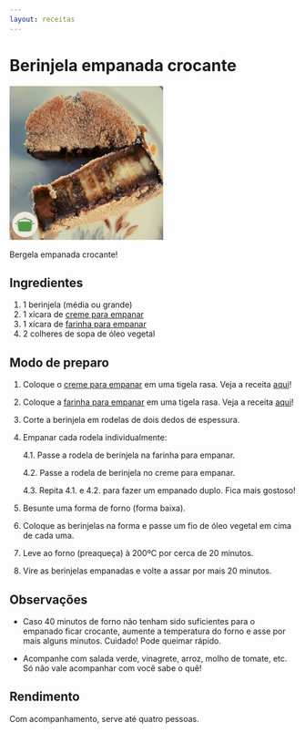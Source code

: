 ```yaml
---
layout: receitas
---
```

# Berinjela empanada crocante

![Imagem: Berinjela empanada crocante](./img/berinjela_empanada_crocante.jpg)

Bergela empanada crocante!

## Ingredientes

1. 1 berinjela (média ou grande)
2. 1 xícara de [creme para empanar](./preparo_para_empanar.md)
3. 1 xícara de [farinha para empanar](./preparo_para_empanar.md)
4. 2 colheres de sopa de óleo vegetal

## Modo de preparo

1. Coloque o [creme para empanar](./preparo_para_empanar.md) em uma tigela rasa. Veja a receita [aqui](./preparo_para_empanar.md)!
2. Coloque a [farinha para empanar](./preparo_para_empanar.md) em uma tigela rasa. Veja a receita [aqui](./preparo_para_empanar.md)!
3. Corte a berinjela em rodelas de dois dedos de espessura.
4. Empanar cada rodela individualmente:
   
   4.1. Passe a rodela de berinjela na farinha para empanar.
   
   4.2. Passe a rodela de berinjela no creme para empanar.
   
   4.3. Repita 4.1. e 4.2. para fazer um empanado duplo. Fica mais gostoso! <i class="fas fa-laugh"></i>
   
5. Besunte uma forma de forno (forma baixa).
6. Coloque as berinjelas na forma e passe um fio de óleo vegetal em cima de cada uma.
7. Leve ao forno (preaqueça) à 200ºC por cerca de 20 minutos.
8. Vire as berinjelas empanadas e volte a assar por mais 20 minutos.

## Observações

* Caso 40 minutos de forno não tenham sido suficientes para o empanado ficar crocante, aumente a temperatura do forno e asse por mais alguns minutos. Cuidado! Pode queimar rápido.

* Acompanhe com salada verde, vinagrete, arroz, molho de tomate, etc. Só não vale acompanhar com você sabe o quê! <i class="fas fa-seedling"></i> <i class="fas fa-laugh-wink"></i>

## Rendimento

Com acompanhamento, serve até quatro pessoas.
